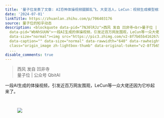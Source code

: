 ```yaml
---
title: '量子位发表了文章: AI恐怖体操视频腿脚乱飞、大变活人，LeCun：视频生成模型根本不懂物理'
date: '2024-07-01'
linkTitle: https://zhuanlan.zhihu.com/p/706403176
source: 量子位的知乎动态
description: <blockquote data-pid="7NJ0lRJz">西风 发自 凹非寺<br>量子位 | 公众号 QbitAI</blockquote><p
  data-pid="WbNhSUUN">一段AI生成的体操视频，引发近百万网友围观，LeCun等一众大佬还因为它吵起来了。</p><p class="ztext-empty-paragraph"><br></p><figure
  data-size="normal"><img src="https://pic3.zhimg.com/v2-8f7b65b416267a9f4bdaa58e09572496.jpg"
  data-caption="" data-size="normal" data-rawwidth="640" data-rawheight="352" data-thumbnail="https://pic3.zhimg.com/v2-8f7b65b416267a9f4bdaa58e09572496_b.jpg"
  class="origin_image zh-lightbox-thumb" data-original-token="v2-8f7b65b416267a9f4bdaa58e09572496"
  ...
disable_comments: true
---
```

<blockquote data-pid="7NJ0lRJz">西风 发自 凹非寺<br>量子位 | 公众号 QbitAI</blockquote><p data-pid="WbNhSUUN">一段AI生成的体操视频，引发近百万网友围观，LeCun等一众大佬还因为它吵起来了。</p><p class="ztext-empty-paragraph"><br></p><figure data-size="normal"><img src="https://pic3.zhimg.com/v2-8f7b65b416267a9f4bdaa58e09572496.jpg" data-caption="" data-size="normal" data-rawwidth="640" data-rawheight="352" data-thumbnail="https://pic3.zhimg.com/v2-8f7b65b416267a9f4bdaa58e09572496_b.jpg" class="origin_image zh-lightbox-thumb" data-original-token="v2-8f7b65b416267a9f4bdaa58e09572496" ...